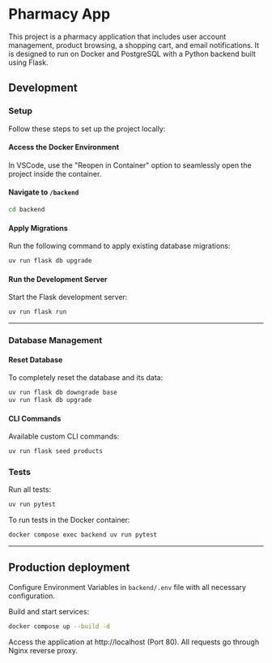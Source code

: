 # Pharmacy App

This project is a pharmacy application that includes user account management, product browsing, a shopping cart, and email notifications. It is designed to run on Docker and PostgreSQL with a Python backend built using Flask.

## Development

### Setup

Follow these steps to set up the project locally:

#### Access the Docker Environment

In VSCode, use the "Reopen in Container" option to seamlessly open the project inside the container.

#### Navigate to `/backend`

```bash
cd backend
```

#### Apply Migrations

Run the following command to apply existing database migrations:

```bash
uv run flask db upgrade
```

#### Run the Development Server

Start the Flask development server:

```bash
uv run flask run
```

---

### Database Management

#### Reset Database

To completely reset the database and its data:

```bash
uv run flask db downgrade base
uv run flask db upgrade
```

#### CLI Commands

Available custom CLI commands:

```bash
uv run flask seed products
```

### Tests

Run all tests:

```bash
uv run pytest
```

To run tests in the Docker container:

```bash
docker compose exec backend uv run pytest
```

---

## Production deployment

Configure Environment Variables in `backend/.env` file with all necessary configuration.

Build and start services:

```bash
docker compose up --build -d
```

Access the application at http://localhost (Port 80). All requests go through Nginx reverse proxy.
